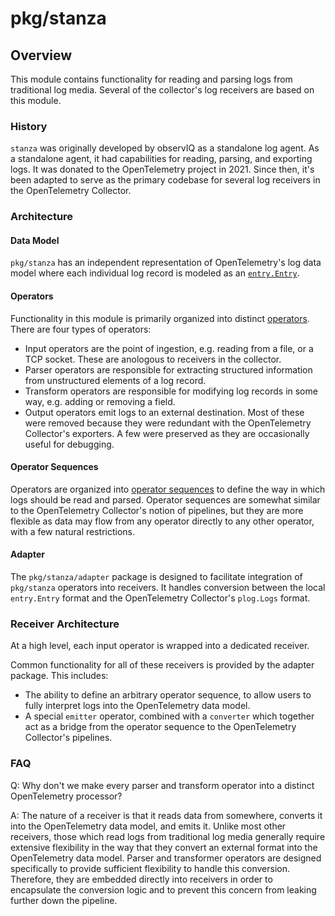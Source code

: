 # pkg/stanza

## Overview

This module contains functionality for reading and parsing logs from traditional log media.
Several of the collector's log receivers are based on this module.

### History

`stanza` was originally developed by observIQ as a standalone log agent. As a standalone agent, it had
capabilities for reading, parsing, and exporting logs. It was donated to the OpenTelemetry project in 2021.
Since then, it's been adapted to serve as the primary codebase for several log receivers in the OpenTelemetry Collector.

### Architecture

#### Data Model

`pkg/stanza` has an independent representation of OpenTelemetry's log data model where each individual log record
is modeled as an [`entry.Entry`](./docs/types/entry.md).

#### Operators

Functionality in this module is primarily organized into distinct [operators](./docs/operators/README.md). There are four types of operators:

- Input operators are the point of ingestion, e.g. reading from a file, or a TCP socket. These are anologous to receivers in the collector.
- Parser operators are responsible for extracting structured information from unstructured elements of a log record.
- Transform operators are responsible for modifying log records in some way, e.g. adding or removing a field.
- Output operators emit logs to an external destination. Most of these were removed because they were redundant with
  the OpenTelemetry Collector's exporters. A few were preserved as they are occasionally useful for debugging.

#### Operator Sequences

Operators are organized into [operator sequences](./docs/types/operators.md) to define the way in which logs should be read and parsed.
Operator sequences are somewhat similar to the OpenTelemetry Collector's notion of pipelines, but they are more flexible as data
may flow from any operator directly to any other operator, with a few natural restrictions.

#### Adapter

The `pkg/stanza/adapter` package is designed to facilitate integration of `pkg/stanza` operators into receivers.
It handles conversion between the local `entry.Entry` format and the OpenTelemetry Collector's `plog.Logs` format.

### Receiver Architecture

At a high level, each input operator is wrapped into a dedicated receiver.

Common functionality for all of these receivers is provided by the adapter package. This includes:

- The ability to define an arbitrary operator sequence, to allow users to fully interpret logs into the OpenTelemetry data model.
- A special `emitter` operator, combined with a `converter` which together act as a bridge from the operator sequence to the
  OpenTelemetry Collector's pipelines.

### FAQ

Q: Why don't we make every parser and transform operator into a distinct OpenTelemetry processor?

A: The nature of a receiver is that it reads data from somewhere, converts it into the OpenTelemetry data model, and emits it.
   Unlike most other receivers, those which read logs from traditional log media generally require extensive flexibility in the way that they convert an external format into the OpenTelemetry data model. Parser and transformer operators are designed specifically to provide sufficient flexibility to handle this conversion. Therefore, they are embedded directly into receivers
   in order to encapsulate the conversion logic and to prevent this concern from leaking further down the pipeline.
